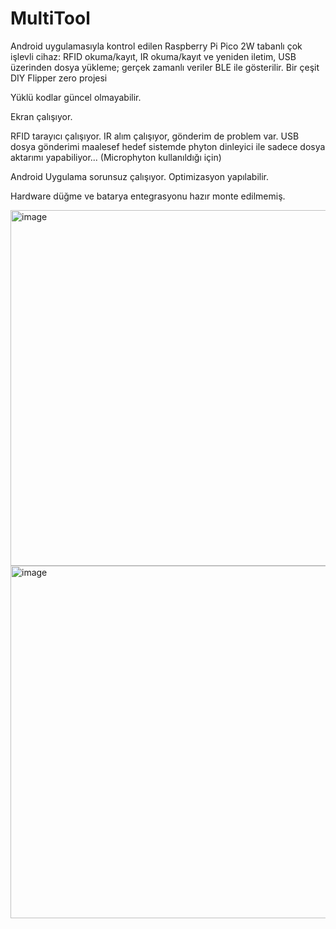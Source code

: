 # MultiTool
Android uygulamasıyla kontrol edilen Raspberry Pi Pico 2W tabanlı çok işlevli cihaz: RFID okuma/kayıt, IR okuma/kayıt ve yeniden iletim, USB üzerinden dosya yükleme; gerçek zamanlı veriler BLE ile gösterilir.
Bir çeşit DIY Flipper zero projesi

Yüklü kodlar güncel olmayabilir.

Ekran çalışıyor.

RFID tarayıcı çalışıyor.
IR alım çalışıyor, gönderim de problem var.
USB dosya gönderimi maalesef hedef sistemde phyton dinleyici ile sadece dosya aktarımı yapabiliyor... (Microphyton kullanıldığı için)

Android Uygulama sorunsuz çalışıyor. Optimizasyon yapılabilir.

Hardware düğme ve batarya entegrasyonu hazır monte edilmemiş.

<img width="755" height="569" alt="image" src="https://github.com/user-attachments/assets/bdf1248e-f56b-4ebd-8070-9b12daa53f5f" />
<img width="749" height="564" alt="image" src="https://github.com/user-attachments/assets/461d02cc-4dd5-4670-b893-6134195f96b6" />
